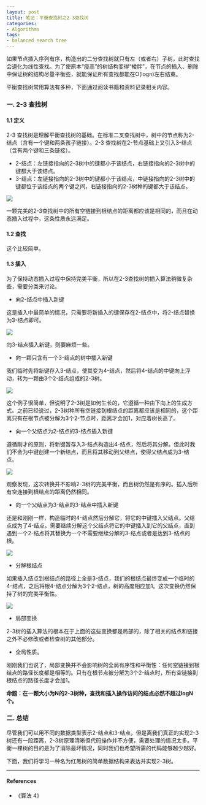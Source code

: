 ```yaml
---
layout: post
title: 笔记：平衡查找树之2-3查找树
categories:
- Algorithms
tags:
- balanced search tree
---
```


如果节点插入序列有序，构造出的二分查找树就只有左（或者右）子树，此时查找会退化为线性查找。为了使原本“瘦高”的树结构变得“矮胖”，在节点的插入、删除中保证树的结构尽量平衡些，就能保证所有查找都能在O(logn)左右结束。

平衡查找树常用算法有多种，下面通过阅读书籍和资料记录相关内容。

### 一. 2-3 查找树

#### 1.1 定义

2-3 查找树是理解平衡查找树的基础。在标准二叉查找树中，树中的节点称为2-结点（含有一个键和两条孩子链接）。2-3 查找树在2-节点基础上又引入3-结点（含有两个键和三条链接）。

- 2-结点：左链接指向的2-3树中的键都小于该结点，右链接指向的2-3树中的键都大于该结点。
- 3-结点：左链接指向的2-3树中的键都小于该结点，中链接指向的2-3树中的键都位于该结点的两个键之间，右链接指向的2-3树种的键都大于该结点。

![](http://oiqcl4y9s.bkt.clouddn.com/2-3-tree.png)

一颗完美的2-3查找树中的所有空链接到根结点的距离都应该是相同的，而且在动态插入过程中，这条性质永远满足。

#### 1.2 查找

这个比较简单。

#### 1.3 插入

为了保持动态插入过程中保持完美平衡，所以在2-3查找树的插入算法稍微复杂些，需要分类来讨论。

- 向2-结点中插入新键

这是插入中最简单的情况，只需要将新插入的键保存在2-结点中，将2-结点替换为3-结点即可。

![](http://oiqcl4y9s.bkt.clouddn.com/insert-into-2node.png)

向3-结点插入新键，则要麻烦一些。

- 向一颗只含有一个3-结点的树中插入新键

我们临时先将新键存入3-结点，使其变为4-结点，然后将4-结点的中键向上浮动，转为一颗由3个2-结点组成的2-3树。

![](http://oiqcl4y9s.bkt.clouddn.com/insert-into-single-3node.png)

这个例子很简单，但说明了2-3树是如何生长的，它遵循一种由下向上的生成方式。之前已经说过，2-3树种所有空链接到根结点的距离都应该是相同的，这个距离只有在根节点被分解为3个2-节点时，距离才会加1，对应着树长高了。

- 向一个父结点为2-结点的3-结点插入新键

遵循刚才的原则，将新键暂存入3-结点构造出4-结点，然后将其分解。但此时我们不会为中键创建一个新结点，而且将其移动到父结点，使得父结点成为3-结点。

![](http://oiqcl4y9s.bkt.clouddn.com/insert-into-3node-whose-parent-is-2node.png)

观察发现，这次转换并不影响2-3树的完美平衡，而且树仍然是有序的。插入后所有空连接到根结点的距离仍然相同。

- 向一个父结点为3-结点的3-结点中插入新键

还是和刚刚一样，构造临时的4-结点然后分解它，将它的中键插入父结点。父结点成为了4-结点，需要继续分解这个父结点将它的中键插入到它的父结点，直到遇到一个2-结点将其替换为一个不需要继续分解的3-结点或者是达到3-结点的根。

![](http://oiqcl4y9s.bkt.clouddn.com/insert-into-3node-whose-parent-is-3node.png)

- 分解根结点

如果插入结点到根结点的路径上全是3-结点，我们的根结点最终变成一个临时的4-结点，之后将根4-结点分解为3个2-结点，树的高度相应加1。这次变换仍然保持了树的完美平衡性。

![](http://oiqcl4y9s.bkt.clouddn.com/split-the-root-node.png)

- 局部变换

2-3树的插入算法的根本在于上面的这些变换都是局部的，除了相关的结点和链接之外不必修改或者检查树的其他部分。

- 全局性质。

刚刚我们也说了，局部变换并不会影响树的全局有序性和平衡性：任何空链接到根结点的路径长度都是相等的。只有在根节点被分解为3个2-结点时，所有空链接到根结点的路径长度才会加1。

**命题：在一颗大小为N的2-3树种，查找和插入操作访问的结点必然不超过logN个。**

### 二. 总结

尽管我们可以用不同的数据类型表示2-结点和3-结点，但是离我们真正的实现2-3树还有一段距离，2-3树原理清晰但代码操作并不方便，需要处理的情况太多。平衡一棵树的目的是为了消除最坏情况，同时我们也希望所需的代码能够越少越好。

下面，我们将学习一种名为红黑树的简单数据结构来表达并实现2-3树。

---

#### References

- 《算法 4》